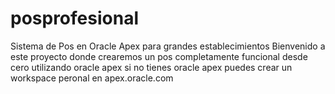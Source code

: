 # posprofesional
Sistema de Pos en Oracle Apex para grandes establecimientos
Bienvenido a este proyecto donde crearemos un pos completamente funcional desde cero utilizando oracle apex
si no tienes oracle apex puedes crear un workspace peronal en apex.oracle.com


